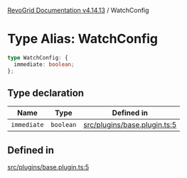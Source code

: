 [RevoGrid Documentation v4.14.13](README.md) / WatchConfig

# Type Alias: WatchConfig

```ts
type WatchConfig: {
  immediate: boolean;
};
```

## Type declaration

| Name | Type | Defined in |
| ------ | ------ | ------ |
| `immediate` | `boolean` | [src/plugins/base.plugin.ts:5](https://github.com/revolist/revogrid/blob/4eff1607ca8ee7d75f31750c713182488767268a/src/plugins/base.plugin.ts#L5) |

## Defined in

[src/plugins/base.plugin.ts:5](https://github.com/revolist/revogrid/blob/4eff1607ca8ee7d75f31750c713182488767268a/src/plugins/base.plugin.ts#L5)

